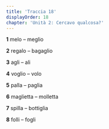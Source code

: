 ```yaml
---
title: 'Traccia 18'
displayOrder: 18
chapter: 'Unità 2: Cercavo qualcosa?'
---
```


**1** melo – meglio

**2** regalo – bagaglio

**3** agli – ali

**4** voglio – volo

**5** palla – paglia

**6** maglietta – molletta

**7** spilla – bottiglia

**8** folli – fogli
